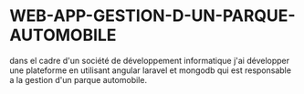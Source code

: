 # WEB-APP-GESTION-D-UN-PARQUE-AUTOMOBILE
dans el cadre d'un société de développement informatique j'ai développer une plateforme en utilisant angular laravel et mongodb qui  est  responsable a la gestion d'un parque automobile. 
